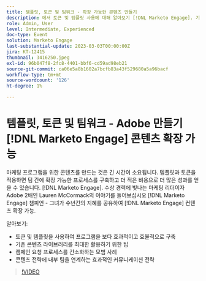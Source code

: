 ```yaml
---
title: 템플릿, 토큰 및 팀워크 - 확장 가능한 콘텐츠 만들기
description: 에서 토큰 및 템플릿 사용에 대해 알아보기 [!DNL Marketo Engage]. 기존 콘텐츠 라이브러리를 최대한 활용하는 방법에 대한 팁을 살펴보십시오.
role: Admin, User
level: Intermediate, Experienced
doc-type: Event
solution: Marketo Engage
last-substantial-update: 2023-03-03T00:00:00Z
jira: KT-12415
thumbnail: 3416250.jpeg
exl-id: 96b047f8-2fc8-4401-bbf6-cd59ad98eb21
source-git-commit: ca06e5a8b1602a7bcfb83a43f529680a5a96bacf
workflow-type: tm+mt
source-wordcount: '126'
ht-degree: 1%

---
```


# 템플릿, 토큰 및 팀워크 - Adobe 만들기 [!DNL Marketo Engage] 콘텐츠 확장 가능

마케팅 프로그램을 위한 콘텐츠를 만드는 것은 긴 시간이 소요됩니다. 템플릿과 토큰을 적용하면 팀 간에 확장 가능한 프로세스를 구축하고 더 적은 비용으로 더 많은 성과를 얻을 수 있습니다. [!DNL Marketo Engage]. 수상 경력에 빛나는 마케팅 리더이자 Adobe 2배인 Lauren McCormack의 이야기를 들어보십시오 [!DNL Marketo Engage] 챔피언 - 그녀가 수년간의 지혜를 공유하여 [!DNL Marketo Engage] 컨텐츠 확장 가능.

알아보기:

* 토큰 및 템플릿을 사용하여 프로그램을 보다 효과적이고 효율적으로 구축
* 기존 콘텐츠 라이브러리를 최대한 활용하기 위한 팁
* 캠페인 요청 프로세스를 간소화하는 모범 사례
* 콘텐츠 전략에 내부 팀을 연계하는 효과적인 커뮤니케이션 전략

>[!VIDEO](https://video.tv.adobe.com/v/3416250/?quality=12&learn=on)
